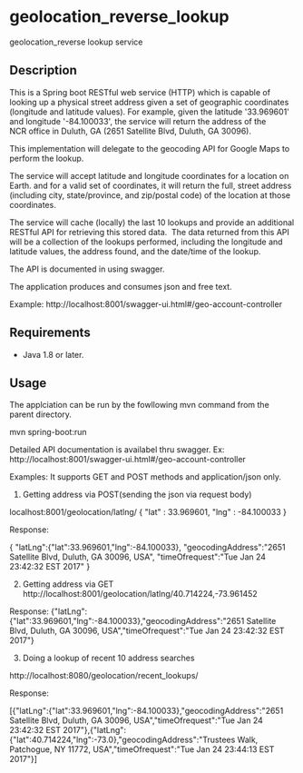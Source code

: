 # geolocation_reverse_lookup
geolocation_reverse lookup service

## Description

This is a Spring boot RESTful web service (HTTP) which is capable of looking up a physical
street address given a set of geographic coordinates (longitude and latitude values). For example,
given the latitude &#39;33.969601&#39; and longitude &#39;-84.100033&#39;, the service will return the address of
the NCR office in Duluth, GA (2651 Satellite Blvd, Duluth, GA 30096).  

This implementation will delegate to the geocoding API for Google Maps to perform the lookup. 

The service will accept latitude and longitude coordinates for a location on Earth.
and for a valid set of coordinates, it will return the full, street address (including city,
state/province, and zip/postal code) of the location at those coordinates.

The service will cache (locally) the last 10 lookups and provide an additional RESTful API
for retrieving this stored data.  The data returned from this API will be a collection of the
lookups performed, including the longitude and latitude values, the address found, and the
date/time of the lookup.

The API is documented in using swagger.

The application produces and consumes json and free text. 


Example: http://localhost:8001/swagger-ui.html#/geo-account-controller

## Requirements

 - Java 1.8 or later.

## Usage

The applciation can be run by the fowllowing mvn command from the parent directory.

mvn spring-boot:run

Detailed API documentation is availabel thru swagger.
Ex:
http://localhost:8001/swagger-ui.html#/geo-account-controller



Examples:
It supports GET and POST methods and application/json only.

1. Getting address via POST(sending the json via request body)

localhost:8001/geolocation/latlng/
{
               "lat" : 33.969601,
               "lng" : -84.100033
}

Response:

{
"latLng":{"lat":33.969601,"lng":-84.100033},
"geocodingAddress":"2651 Satellite Blvd, Duluth, GA 30096, USA",
"timeOfrequest":"Tue Jan 24 23:42:32 EST 2017"
}


2. Getting address via GET
http://localhost:8001/geolocation/latlng/40.714224,-73.961452 

Response:
{"latLng":{"lat":33.969601,"lng":-84.100033},"geocodingAddress":"2651 Satellite Blvd, Duluth, GA 30096, USA","timeOfrequest":"Tue Jan 24 23:42:32 EST 2017"}


3. Doing a lookup of recent 10 address searches

http://localhost:8080/geolocation/recent_lookups/

Response:

[{"latLng":{"lat":33.969601,"lng":-84.100033},"geocodingAddress":"2651 Satellite Blvd, Duluth, GA 30096, USA","timeOfrequest":"Tue Jan 24 23:42:32 EST 2017"},{"latLng":{"lat":40.714224,"lng":-73.0},"geocodingAddress":"Trustees Walk, Patchogue, NY 11772, USA","timeOfrequest":"Tue Jan 24 23:44:13 EST 2017"}]
